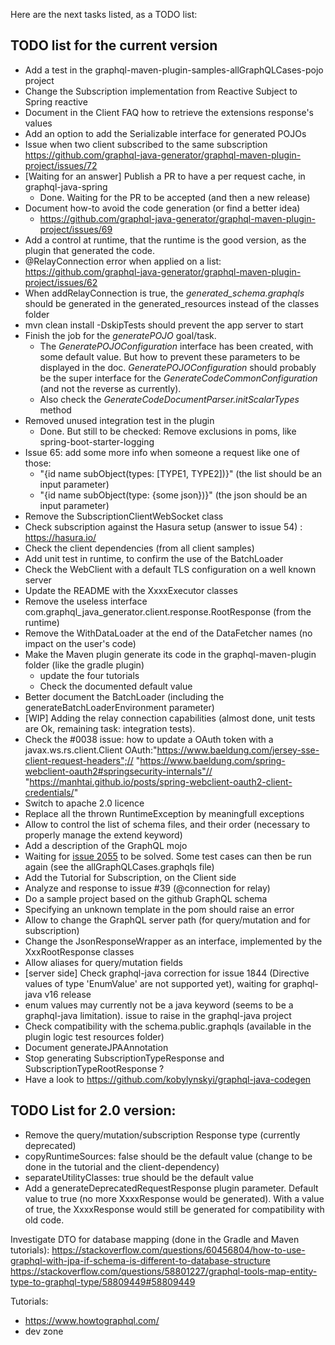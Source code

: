 Here are the next tasks listed, as a TODO list:


## TODO list for the current version
* Add a test in the graphql-maven-plugin-samples-allGraphQLCases-pojo project
* Change the Subscription implementation from Reactive Subject to Spring reactive
* Document in the Client FAQ how to retrieve the extensions response's values
* Add an option to add the Serializable interface for generated POJOs
* Issue when two client subscribed to the same subscription
   https://github.com/graphql-java-generator/graphql-maven-plugin-project/issues/72
* [Waiting for an answer] Publish a PR to have a per request cache, in graphql-java-spring 
    * Done. Waiting for the PR to be accepted (and then a new release)
* Document how-to avoid the code generation (or find a better idea)
    * https://github.com/graphql-java-generator/graphql-maven-plugin-project/issues/69
* Add a control at runtime, that the runtime is the good version, as the plugin that generated the code.
* @RelayConnection error when applied on a list: https://github.com/graphql-java-generator/graphql-maven-plugin-project/issues/62
* When addRelayConnection is true, the _generated_schema.graphqls_ should be generated in the generated_resources instead of the classes folder
* mvn clean install -DskipTests should prevent the app server to start
* Finish the job for the _generatePOJO_ goal/task.
    * The _GeneratePOJOConfiguration_ interface has been created, with some default value. But how to prevent these parameters to be displayed in the doc. _GeneratePOJOConfiguration_ should probably be the super interface for the _GenerateCodeCommonConfiguration_ (and not the reverse as currently).
    * Also check the _GenerateCodeDocumentParser.initScalarTypes_ method 
* Removed unused integration test in the plugin 
    * Done. But still to be checked: Remove exclusions in poms, like spring-boot-starter-logging
* Issue 65: add some more info when someone a request like one of those:
    * "{id name subObject(types: [TYPE1, TYPE2])}"   (the list should be an input parameter)
    * "{id name subObject(type: {some json})}"       (the json should be an input parameter)
* Remove the SubscriptionClientWebSocket class
* Check subscription against the Hasura setup (answer to issue 54) : https://hasura.io/
* Check the client dependencies (from all client samples)
* Add unit test in runtime, to confirm the use of the BatchLoader
* Check the WebClient with a default TLS configuration on a well known server
* Update the README with the XxxxExecutor classes
* Remove the useless interface  com.graphql_java_generator.client.response.RootResponse (from the runtime)
* Remove the WithDataLoader at the end of the DataFetcher names (no impact on the user's code)
* Make the Maven plugin generate its code in the graphql-maven-plugin folder (like the gradle plugin)
    * update the four tutorials
    * Check the documented default value
* Better document the BatchLoader (including the generateBatchLoaderEnvironment parameter)
* [WIP] Adding the relay connection capabilities (almost done, unit tests are Ok, remaining task: integration tests).
* Check the #0038 issue: how to update a OAuth token with a javax.ws.rs.client.Client 
	OAuth:"https://www.baeldung.com/jersey-sse-client-request-headers";//
	"https://www.baeldung.com/spring-webclient-oauth2#springsecurity-internals"//
	"https://manhtai.github.io/posts/spring-webclient-oauth2-client-credentials/"
* Switch to apache 2.0 licence
* Replace all the thrown RuntimeException by meaningfull exceptions
* Allow to control the list of schema files, and their order (necessary to properly manage the extend keyword)
* Add a description of the GraphQL mojo
* Waiting for [issue 2055](https://github.com/graphql-java/graphql-java/issues/2055) to be solved. Some test cases can then be run again (see the allGraphQLCases.graphqls file)
* Add the Tutorial for Subscription, on the Client side
* Analyze and response to issue #39 (@connection for relay)
* Do a sample project based on the github GraphQL schema
* Specifying an unknown template in the pom should raise an error
* Allow to change the GraphQL server path (for query/mutation and for subscription)
* Change the JsonResponseWrapper as an interface, implemented by the XxxRootResponse classes
* Allow aliases for query/mutation fields
* [server side] Check graphql-java correction for issue 1844 (Directive values of type 'EnumValue' are not supported yet), waiting for graphql-java v16 release
* enum values may currently not be a java keyword (seems to be a graphql-java limitation). issue to raise in the graphql-java project
* Check compatibility with the schema.public.graphqls (available in the plugin logic test resources folder)
* Document generateJPAAnnotation 
* Stop generating SubscriptionTypeResponse and SubscriptionTypeRootResponse ?
* Have a look to https://github.com/kobylynskyi/graphql-java-codegen

## TODO List for 2.0 version:
* Remove the query/mutation/subscription Response type (currently deprecated)
* copyRuntimeSources: false should be the default value (change to be done in the tutorial and the client-dependency)
* separateUtilityClasses: true should be the default value
* Add a generateDeprecatedRequestResponse plugin parameter. Default value to true (no more XxxxResponse would be generated). With a value of true, the XxxxResponse would still be generated for compatibility with old code.



Investigate DTO for database mapping (done in the Gradle and Maven tutorials):
https://stackoverflow.com/questions/60456804/how-to-use-graphql-with-jpa-if-schema-is-different-to-database-structure
https://stackoverflow.com/questions/58801227/graphql-tools-map-entity-type-to-graphql-type/58809449#58809449


Tutorials:
- https://www.howtographql.com/
- dev zone

